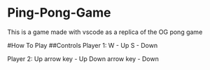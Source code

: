 # Ping-Pong-Game
This is a game made with vscode as a replica of the OG pong game

#How To Play
##Controls
Player 1:
W - Up
S - Down

Player 2: 
Up arrow key  - Up
Down arrow key - Down

